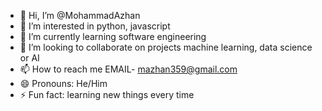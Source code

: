 - 👋 Hi, I’m @MohammadAzhan
- 👀 I’m interested in python, javascript
- 🌱 I’m currently learning software engineering 
- 💞️ I’m looking to collaborate on projects machine learning, data science or AI
- 📫 How to reach me EMAIL- mazhan359@gmail.com
- 😄 Pronouns: He/Him
- ⚡ Fun fact: learning new things every time

<!---
MohammadAzhan/MohammadAzhan is a ✨ special ✨ repository because its `README.md` (this file) appears on your GitHub profile.
You can click the Preview link to take a look at your changes.
--->
